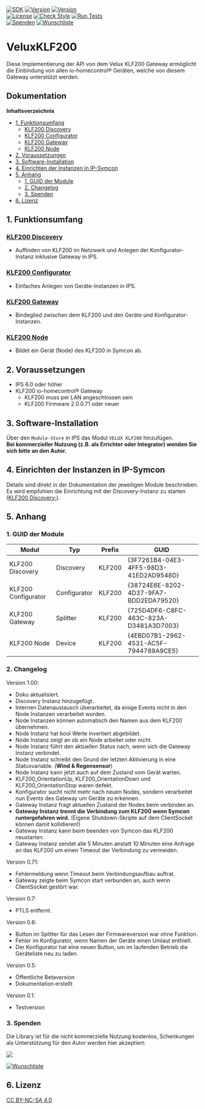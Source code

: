 [![SDK](https://img.shields.io/badge/Symcon-PHPModul-red.svg?style=flat-square)](https://www.symcon.de/service/dokumentation/entwicklerbereich/sdk-tools/sdk-php/)
[![Version](https://img.shields.io/badge/Modul%20Version-1.00-blue.svg?style=flat-square)](https://community.symcon.de/t/modul-velux-klf200/50429)
[![Version](https://img.shields.io/badge/Symcon%20Version-6.0%20%3E-green.svg?style=flat-square)](https://www.symcon.de/de/service/dokumentation/installation/migrationen/v55-v60-q3-2021/)  
[![License](https://img.shields.io/badge/License-CC%20BY--NC--SA%204.0-green.svg?style=flat-square)](https://creativecommons.org/licenses/by-nc-sa/4.0/)
[![Check Style](https://github.com/Nall-chan/VeluxKLF200/workflows/Check%20Style/badge.svg)](https://github.com/Nall-chan/VeluxKLF200/actions) [![Run Tests](https://github.com/Nall-chan/VeluxKLF200/workflows/Run%20Tests/badge.svg)](https://github.com/Nall-chan/VeluxKLF200/actions)  
[![Spenden](https://www.paypalobjects.com/de_DE/DE/i/btn/btn_donate_SM.gif)](#3-spenden)
[![Wunschliste](https://img.shields.io/badge/Wunschliste-Amazon-ff69fb.svg)](#3-spenden)  
# VeluxKLF200 <!-- omit in toc -->

Diese Implementierung der API von dem Velux KLF200 Gateway
ermöglicht die Einbindung von allen io-homecontrol® Geräten, welche von diesem Gateway unterstützt werden.  


## Dokumentation <!-- omit in toc -->

**Inhaltsverzeichnis**

- [1. Funktionsumfang](#1-funktionsumfang)
  - [KLF200 Discovery](#klf200-discovery)
  - [KLF200 Configurator](#klf200-configurator)
  - [KLF200 Gateway](#klf200-gateway)
  - [KLF200 Node](#klf200-node)
- [2. Voraussetzungen](#2-voraussetzungen)
- [3. Software-Installation](#3-software-installation)
- [4. Einrichten der Instanzen in IP-Symcon](#4-einrichten-der-instanzen-in-ip-symcon)
- [5. Anhang](#5-anhang)
  - [1. GUID der Module](#1-guid-der-module)
  - [2. Changelog](#2-changelog)
  - [3. Spenden](#3-spenden)
- [6. Lizenz](#6-lizenz)

## 1. Funktionsumfang

### [KLF200 Discovery](KLF200Discovery/README.md)  
 - Auffinden von KLF200 im Netzwerk und Anlegen der Konfigurator-Instanz inklusive Gateway in IPS.  

### [KLF200 Configurator](KLF200Configurator/README.md)  
 - Einfaches Anlegen von Geräte-Instanzen in IPS.  
  
### [KLF200 Gateway](KLF200Gateway/README.md)  
 - Bindeglied zwischen dem KLF200 und den Geräte und Konfigurator-Instanzen.  
  
### [KLF200 Node](KLF200Node/README.md)  
  - Bildet ein Gerät (Node) des KLF200 in Symcon ab.  
  
## 2. Voraussetzungen

 - IPS 6.0 oder höher  
 - KLF200 io-homecontrol® Gateway  
    - KLF200 muss per LAN angeschlossen sein  
    - KLF200 Firmware 2.0.0.71 oder neuer   

## 3. Software-Installation

  Über den `Module-Store` in IPS das Modul `VELUX KLF200` hinzufügen.  
   **Bei kommerzieller Nutzung (z.B. als Errichter oder Integrator) wenden Sie sich bitte an den Autor.**  

## 4. Einrichten der Instanzen in IP-Symcon

Details sind direkt in der Dokumentation der jeweiligen Module beschrieben.  
Es wird empfohlen die Einrichtung mit der Discovery-Instanz zu starten ([KLF200 Discovery:](KLF200Discovery/README.md)).  

## 5. Anhang

###  1. GUID der Module
 
 
| Modul               | Typ          | Prefix | GUID                                   |
| ------------------- | ------------ | ------ | -------------------------------------- |
| KLF200 Discovery    | Discovery    | KLF200 | {3F7261B4-04E3-4FF5-98D3-41ED2AD9548D} |
| KLF200 Configurator | Configurator | KLF200 | {38724E6E-8202-4D37-9FA7-BDD2EDA79520} |
| KLF200 Gateway      | Splitter     | KLF200 | {725D4DF6-C8FC-463C-823A-D3481A3D7003} |
| KLF200 Node         | Device       | KLF200 | {4EBD07B1-2962-4531-AC5F-7944789A9CE5} |

### 2. Changelog

 Version 1.00:
 - Doku aktualisiert.  
 - Discovery Instanz hinzugefügt.  
 - Internen Datenaustausch überarbeitet, da einige Events nicht in den Node Instanzen verarbeitet wurden.  
 - Node Instanzen können automatisch den Namen aus dem KLF200 übernehmen.  
 - Node Instanz hat bool Werte invertiert abgebildet.  
 - Node Instanz zeigt an ob ein Node arbeitet oder nicht.  
 - Node Instanz führt den aktuellen Status nach, wenn sich die Gateway Instanz verbindet.  
 - Node Instanz schreibt den Grund der letzten Aktivierung in eine Statusvariable. (**Wind & Regensensor**)  
 - Node Instanz kann jetzt auch auf dem Zustand vom Gerät warten.  
 - KLF200_OrientationUp, KLF200_OrientationDown und KLF200_OrientationStop waren defekt.  
 - Konfigurator sucht nicht mehr nach neuen Nodes, sondern verarbeitet nun Events des Gateway um Geräte zu erkennen.  
 - Gateway Instanz fragt aktuellen Zustand der Nodes beim verbinden an.  
 - **Gateway Instanz trennt die Verbindung zum KLF200 wenn Symcon runtergefahren wird.** (Eigene Shutdown-Skripte auf dem ClientSocket können damit kollidieren!)  
 - Gateway Instanz kann beim beenden von Symcon das KLF200 neustarten.  
 - Gateway Instanz sendet alle 5 Minuten anstatt 10 Minuten eine Anfrage an das KLF200 um einen Timeout der Verbindung zu vermeiden.  

 Version 0.71:
 - Fehlermeldung wenn Timeout beim Verbindungsaufbau auftrat.  
 - Gateway zeigte beim Symcon start verbunden an, auch wenn ClientSocket gestört war.  

 Version 0.7:
 - PTLS entfernt.  
  
 Version 0.6:
 - Button im Splitter für das Lesen der Firmwareversion war ohne Funktion.  
 - Fehler im Konfigurator, wenn Namen der Geräte einen Umlaut enthielt.  
 - Der Konfigurator hat eine neuen Button, um im laufenden Betrieb die Geräteliste neu zu laden.  

 Version 0.5:  
 - Öffentliche Betaversion  
 - Dokumentation erstellt  

 Version 0.1:  
 - Testversion  


### 3. Spenden  
  
  Die Library ist für die nicht kommerzielle Nutzung kostenlos, Schenkungen als Unterstützung für den Autor werden hier akzeptiert:  

<a href="https://www.paypal.com/donate?hosted_button_id=G2SLW2MEMQZH2" target="_blank"><img src="https://www.paypalobjects.com/de_DE/DE/i/btn/btn_donate_LG.gif" border="0" /></a>  

[![Wunschliste](https://img.shields.io/badge/Wunschliste-Amazon-ff69fb.svg)](https://www.amazon.de/hz/wishlist/ls/YU4AI9AQT9F?ref_=wl_share) 

## 6. Lizenz

  [CC BY-NC-SA 4.0](https://creativecommons.org/licenses/by-nc-sa/4.0/)  